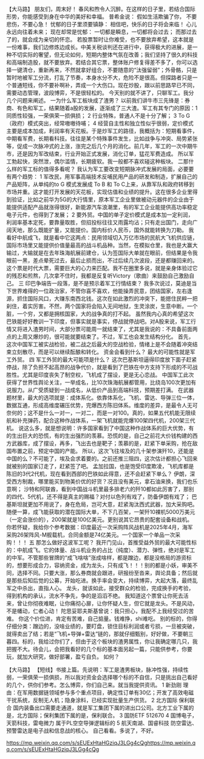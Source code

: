 【大马路】
朋友们，周末好！
春风和煦令人沉醉。在这样的日子里，若结合国际形势，你能感受到身在中华的美好和幸福。
普希金说：
假如生活欺骗了你，
不要悲伤，不要心急！
忧郁的日子里须要镇静：
相信吧，快乐的日子将会来临！
心儿永远向往着未来；
现在却常是忧郁：
一切都是瞬息，一切都将会过去；
而那过去了的，就会成为亲切的怀恋。
若股票暂时让你难受，也不要放弃希望，这本就是一份难事，我们边修炼边成长。中美关税谈判还在进行中，获得极大的进展，是一种不切实际的奢望，但无论如何，短期内整体气氛在改善；我们坚持了很久的科技和高端制造股，就不要放弃。若结合其它票，整体账户修复得差不多了，你可以选择一键清仓，重新再来，不然就拿好组合，不要随意的“汰强留弱”；外骨骼，只是暂时地被军工分流，打乱了节奏，本身水分不大，危险不是很高。但探路者只是一个普通短线，你不要补啊补，弄成一个大伤口。现在炒股，跟以前思路早已不同，需要动态管理，波段博弈，不是很轻松的。
今天别的就不讲了，只聊军工。我分几个问题来阐述。
一为什么军工板块成了渣男？
以前我们讲牛市三先锋是：券商、有色和军工，结果随着a股的发展，逐渐成了三大渣。军工有其专门的原因：1 同质性较强，一荣俱荣一损俱损； 2 行业特殊，普通人不是十分了解； 3 To G（政府）模式突出，经常嗷嗷待哺； 4 经营自主性和独立性似乎很弱，定价模式主要是成本加成，利润率有天花板。于是炒军工的路径，我概括为：短期看事件，中期看军费，长期看科技。往往是某个特殊事件发生，比如战争与冲突、局势紧张等，促成一次脉冲式的上涨，涨完之后几个月的消化。前几年，军工的一次中期牛市，还是因为军改结束，行业开始正式发展，消化订单，猛花军费造成。
所以军工勃起快，突然泄，偶尔滥情，长期疲软。我一般都不喜欢碰这种板块。
二那什么样的军工标的值得多看呢？
我认为军工要改变短期脉冲式发展的局面，必要要有两个趋势：
1 军改民，用军事高端技术反哺民用产品的研发和制造，扩展自己的产品矩阵，从单纯的to G 模式发展成 To B 和 To C上来，从靠军队和政府转移到市场并重。这才能打开发展的天花板，实现估值和业绩的提升。这在很多企业里得到验证，比如之前华为5G的大行情里，原本军工企业里做被动元器件的企业由于能提供适配产品就涨得很好，新能源汽车浪潮里，有的军工企业能提供高功率稳定电子元件，也得到了发展；
2 要外贸。中国的单子定价模式是成本加一定利润，利润率基本定死，要靠量取胜，但招投标往往又雨露均沾；只有走出国门，走向广阔天地，那么既能扩量，又能提价。国内标价人民币，国外就能转换为刀勒。
我看好中航成飞，就是看中它这两点：民用领域切入万亿市场的民航大飞机供应链，国际市场里又能提供价值量最高的战斗机品种。当然，在模拟仓里，我也是大赢大输过，大输就是在去年珠海航展前建仓，认为签国际大单就在眼前，但结果是令我眼前一黑，差点晕死过去，最后止损而出，不过后续几次波段，还是都赚回来的。这个票是时代大票，需要巨大的心力来匹配。我不在圈里多说，就是亲身体验过它的残忍和煎熬，几次拿不住时，我都是反复听Victory（歌曲）来鼓励自己激励自己。
三 印巴争端告一段落，是不是预示着军工行情结束？
我多次说过，莫迪是当下世界难得的一位政治家，不管你喜不喜欢，他能操弄民意，团结国家，左右逢源，抓住国际风口，大赚东南西北钱。这次在如此激烈的冲突下，能摁住民粹一把刹住，着实厉害。不然，两个国家将会陷入无间地狱，生灵涂炭，生意中断。一个脏，一个穷，又都是拥核国家，大的战争真的打不起。
虽然我内心真的希望这次巴铁能好好教训一下印度，但事实就是事实，停战就停战吧。对A股来说，军工行情又将进入渣男时间，大部分票可能周一就结束了，尤其是我说的：不具备前面两点的上周又爆炒的，很可能就要结束了。不过，军工也会发生结构分化。
首先，这次中国军工被实战检验，被二战之后最大的空战检验，情绪上是不会随着冲突结束立刻散尽，而是可以继续酝酿和转化。
资金会看到什么？
最大的可能性就是军工外贸。
四 军工外贸的最大可能项是什么？
这次巴基斯坦逼得印度放下面子赶紧停战，除了负担不起高昂的战争代价，就是看到了巴铁在中方支持下形成的不可战胜性。尤其是印度丧失了制空权，飞机成了摆设，更是无心恋战。
中国军工此次获得了世界性舆论关注，一举成名，比10次珠海航展都管用，比绕岛100次更加有说服力。从广受质疑到一战成名，从低价产品到高端科技，预期差打满。
在武器题材里，最大的选项就是：成体系化。依靠体系化，飞机、雷达、导弹三位一体，数据互通，形成高维度碾压优势，完爆西方陈旧体系。维度的差异，是最令人无可奈何的；这不是什么一对一，一对二，而是一对100。真的，如果五代机能无限续航和补充弹药，配合这种作战体系，一架飞机就能完爆100架四代机，200架三代机。
说这么多，就是想说明：许多国家看到了中国这种作战体系的巨大优势，有的生出巨大的恐慌，有的生出强烈的羡慕。恐慌的是，自己之前花大价钱构建的西方武器库，成了摆设，再多，飞出去也是靶子；羡慕的是，赶紧下单采购，抢在敌国布置之前，预定中国的产能。
所以，这次飞往埃及的几十架参演歼10，还能是中国的么？不可能了，埃及会求着要的。之前还推三阻四，这次估计都担心飞回来就被别的国家订走了，赶紧签了吧。
孟加拉国，也是饱受印度欺凌，飞机库都是陈旧的3代2代机，现在看到西部的巴铁如此得意，还不会赶紧下单么？
伊朗，深受西方制裁，哪里能买到物美价优的好货？况且没有美元，拿石油来换，我们也乐意啊；
沙特和阿联酋，看到中国战斗机里最多排老六的歼10都如此厉害了，那别的四代、5代机，还不得是真主的赐福？对付以色列有戏了，防备伊朗有戏了；
巴基斯坦就更加不用说了，身在危局，岂可大意，赶紧淘汰西式武器，加大采购吧。
随便一算，成飞能获取的潜在国际大单，不下几百架，一架歼10裸机5000万美元（一定会涨价的），200架就是100亿美元。更别说其它昂贵的配套设备和战机。你若怀疑，我给你个参考数据：印度最近一次采购阵风战机是2025年4月，海军采购26架阵风-M舰载机，合同金额是74亿美元。一个国家一个单品一次采购！！！
五 那怎么做好这波军工呢？
我开门见山，首推受益外贸的最大可能性标的：中航成飞。它的体量、战斗机业务的占比（纯度）、潜力、弹性，绝对是军工的中军。不管那些冒牌的“成飞啥啥”涨成啥样，都是蹭边，都是没格局的游资标的，想要形成合力，容纳资金，成为龙头，只有成飞！！！别的都是小妖，审美不同，选择不同。只要大涨，那么券商就会跟进，研报纷至沓来，舆论具备；然后就是那些后知后觉的公募，开始吃进。换手率会变大，持续博弈，大起大落，最终乱军之中杀出，直指人心。
龙头，就该如此，接受群众的检验，完成换手的考验，得到机构的承认，流水不争先，争的是滔滔不绝。
我知道这个票曾让你死去活来，曾让你彻夜难眠，让你痛彻心扉，让你怀疑人生，但它就是龙头。不是风动，不是幡动，仁者心动！
陀思妥耶夫斯基曾说：我只担心，我配不上我经受过的苦难。
你这个价位进，肯定有苦难，自己掂量。钱难挣，shi难吃。
别的标的，你得仔细分类：蹭边的，没啥业绩的，要盯盘，锁住目标利润或者亏损，一旦被突破，就得卖出了结；若是“飞机+导弹+雷达”链的，那就仔细甄别，好好做，不要朝三暮四。标的，我给过你们了，但由于这个板块的渣男属性，你让我确定哪几只，我把握不大。待会儿，会把我看好的几个标的基本面另起一篇，只能供参考，你要玩，就加大研究，做好部署，盈亏自负。
如何？

【大马路】
【短线】书接上篇。先说明：军工是渣男板块，脉冲性强，持续性弱，一荣俱荣一损俱损，所以我对资金会选择哪个标的不自信，只是挑出自己看好的几个，供你们参考。怎么博弈，你们自己来。就当我提供资讯。
1 新劲刚
理由：在军用数据链领域参与多个重点项目，确定性订单有30亿；开发了高效电磁干扰系统，反制无人机；隐身涂料，已经实现批量生产供货。
2 北方国际 保利联合
国内装备出口需要走通道，就是军工集团下属的进出口公司。北方工业下属的是，北方国际；保利集团下属的是，保利联合。
3 国防ETF 512670
4 国博电子，天箭科技，雷电微力
属于PL空空导弹逻辑标的
5 航天南湖、国睿科技
防空雷达、预警雷达是电子战和信息战的核心。
自己看看。多说了，不好。


https://mp.weixin.qq.com/s/sEUExHtaHGziqJ3LGg4cQghttps://mp.weixin.qq.com/s/sEUExHtaHGziqJ3LGg4cQg